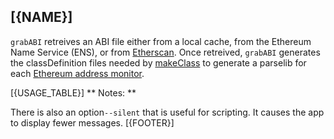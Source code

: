 ## [{NAME}]

`grabABI` retreives an ABI file either from a local cache, from the Ethereum Name Service (ENS), or from [Etherscan](http://etherscan.io). Once retreived, `grabABI` generates the classDefinition files needed by [makeClass](../makeClass) to generate a parselib for each [Ethereum address monitor](../../monitors).

[{USAGE_TABLE}]
** Notes: **

There is also an option`--silent` that is useful for scripting. It causes the app to display fewer messages.
[{FOOTER}]
